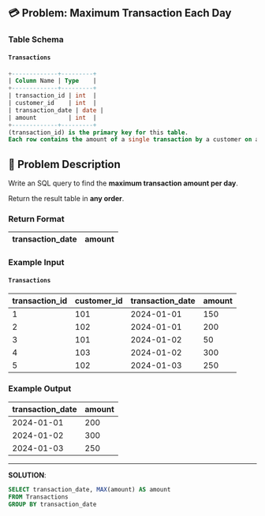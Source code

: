 ## 💳 Problem: Maximum Transaction Each Day

### **Table Schema**

#### `Transactions`

```sql
+-------------+---------+
| Column Name | Type    |
+-------------+---------+
| transaction_id | int  |
| customer_id    | int  |
| transaction_date | date |
| amount         | int  |
+-------------+---------+
(transaction_id) is the primary key for this table.
Each row contains the amount of a single transaction by a customer on a specific date.
```


## 🧠 Problem Description

Write an SQL query to find the **maximum transaction amount per day**.

Return the result table in **any order**.

### **Return Format**

| transaction_date | amount |
| ---------------- | ------ |

### **Example Input**

#### `Transactions`

| transaction_id | customer_id | transaction_date | amount |
| -------------- | ----------- | ---------------- | ------ |
| 1              | 101         | 2024-01-01       | 150    |
| 2              | 102         | 2024-01-01       | 200    |
| 3              | 101         | 2024-01-02       | 50     |
| 4              | 103         | 2024-01-02       | 300    |
| 5              | 102         | 2024-01-03       | 250    |

### **Example Output**

| transaction_date | amount |
| ---------------- | ------ |
| 2024-01-01       | 200    |
| 2024-01-02       | 300    |
| 2024-01-03       | 250    |


---


**SOLUTION**:

```sql
SELECT transaction_date, MAX(amount) AS amount
FROM Transactions
GROUP BY transaction_date
```



